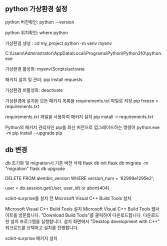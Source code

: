 ## python 가상환경 설정

python 버전확인:
python --version

python 위치확인:
where python

가상환경 생성 :
cd my_project
python -m venv myenv

C:\Users\Administrator\AppData\Local\Programs\Python\Python310\python.exe

가상환경 활성화:
myenv\Scripts\activate

패키지 설치 및 관리:
pip install requests

가상환경 비활성화:
deactivate

가상환경에 설치된 모든 패키지 목록을 requirements.txt 파일로 저장
pip freeze > requirements.txt

requirements.txt 파일을 사용하여 패키지 설치
pip install -r requirements.txt

Python의 패키지 관리자인 pip를 최신 버전으로 업그레이드하는 명령어
python.exe -m pip install --upgrade pip

## db 변경
db 초기화 및 migration시 기존 버전 삭제
flask db init
flask db migrate -m "migration"
flask db upgrade

DELETE FROM alembic_version WHERE version_num = '82999e1295e2';

user = db.session.get(User, user_id) or abort(404)

scikit-surprise를 설치 전 Microsoft Visual C++ Build Tools 설치

Microsoft Visual C++ Build Tools 설치
Microsoft Visual C++ Build Tools 웹사이트를 방문합니다.
"Download Build Tools"를 클릭하여 다운로드합니다.
다운로드한 설치 프로그램을 실행합니다.
설치 화면에서 "Desktop development with C++" 워크로드를 선택하고 설치를 진행합니다.

scikit-surprise 패키지 설치
